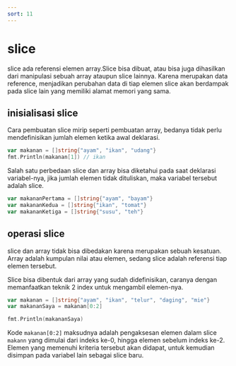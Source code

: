 ```yaml
---
sort: 11
---
```


# slice

slice ada referensi elemen array.Slice bisa dibuat, atau bisa juga dihasilkan dari manipulasi sebuah array ataupun slice lainnya. Karena merupakan data reference, menjadikan perubahan data di tiap elemen slice akan berdampak pada slice lain yang memiliki alamat memori yang sama.

## inisialisasi slice

Cara pembuatan slice mirip seperti pembuatan array, bedanya tidak perlu mendefinisikan jumlah elemen ketika awal deklarasi.

```go
var makanan = []string{"ayam", "ikan", "udang"}
fmt.Println(makanan[1]) // ikan
```

Salah satu perbedaan slice dan array bisa diketahui pada saat deklarasi variabel-nya, jika jumlah elemen tidak dituliskan, maka variabel tersebut adalah slice.

```go
var makananPertama = []string{"ayam", "bayam"}
var makananKedua = []string{"ikan", "tomat"}
var makananKetiga = []string{"susu", "teh"}
```

## operasi slice

slice dan array tidak bisa dibedakan karena merupakan sebuah kesatuan. Array adalah kumpulan nilai atau elemen, sedang slice adalah referensi tiap elemen tersebut.

Slice bisa dibentuk dari array yang sudah didefinisikan, caranya dengan memanfaatkan teknik 2 index untuk mengambil elemen-nya.

```go
var makanan = []string{"ayam", "ikan", "telur", "daging", "mie"}
var makananSaya = makanan[0:2]

fmt.Println(makananSaya)
```

Kode `makanan[0:2]` maksudnya adalah pengaksesan elemen dalam slice `makann` yang dimulai dari indeks ke-0, hingga elemen sebelum indeks ke-2. Elemen yang memenuhi kriteria tersebut akan didapat, untuk kemudian disimpan pada variabel lain sebagai slice baru.
